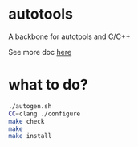 # autotools
A backbone for autotools and C/C++

See more doc [here](https://autotools.io)

# what to do?

```bash
./autogen.sh
CC=clang ./configure
make check
make
make install
```

